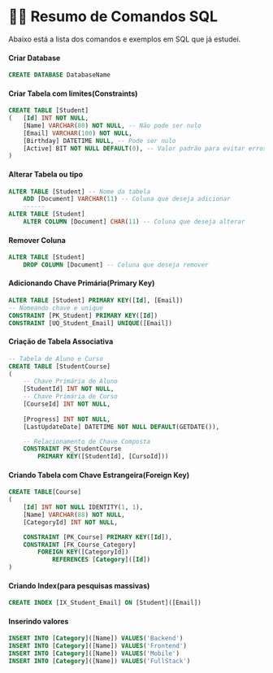 # 🐱‍💻 Resumo  de   Comandos   SQL

Abaixo está a lista dos comandos e exemplos em SQL que já estudei.

#### Criar Database

```sql
CREATE DATABASE DatabaseName
```



#### Criar Tabela com limites(Constraints)

```sql
CREATE TABLE [Student]
(	[Id] INT NOT NULL,
    [Name] VARCHAR(80) NOT NULL, -- Não pode ser nulo
    [Email] VARCHAR(100) NOT NULL,
    [Birthday] DATETIME NULL, -- Pode ser nulo
    [Active] BIT NOT NULL DEFAULT(0), -- Valor padrão para evitar erros nas alterações
)
```



#### Alterar Tabela ou tipo

```sql
ALTER TABLE [Student] -- Nome da tabela
	ADD [Document] VARCHAR(11) -- Coluna que deseja adicionar
	------
ALTER TABLE [Student]	
	ALTER COLUMN [Document] CHAR(11) -- Coluna que deseja alterar
```



#### Remover Coluna

```sql
ALTER TABLE [Student]
	DROP COLUMN [Document] -- Coluna que deseja remover
```



#### Adicionando Chave Primária(Primary Key)

```sql
ALTER TABLE [Student] PRIMARY KEY([Id], [Email])
-- Nomeando chave e unique
CONSTRAINT [PK_Student] PRIMARY KEY([Id]) 
CONSTRAINT [UQ_Student_Email] UNIQUE([Email])
```

#### Criação de Tabela Associativa

```sql
-- Tabela de Aluno e Curso
CREATE TABLE [StudentCourse] 
(
    -- Chave Primária de Aluno
    [StudentId] INT NOT NULL, 
    -- Chave Primária de Curso
    [CourseId] INT NOT NULL,
    
    [Progress] INT NOT NULL,
    [LastUpdateDate] DATETIME NOT NULL DEFAULT(GETDATE()),

    -- Relacionamento de Chave Composta
    CONSTRAINT PK_StudentCourse
    	PRIMARY KEY([StudentId], [CursoId]))
```



#### Criando Tabela com Chave Estrangeira(Foreign Key)

```sql
CREATE TABLE[Course]
(
    [Id] INT NOT NULL IDENTITY(1, 1),
    [Name] VARCHAR(88) NOT NULL,
    [CategoryId] INT NOT NULL,

    CONSTRAINT [PK_Course] PRIMARY KEY([Id]),
    CONSTRAINT [FK_Course_Category]
        FOREIGN KEY([CategoryId])
            REFERENCES [Category]([Id])
)
```

#### Criando Index(para pesquisas massivas)

```sql
CREATE INDEX [IX_Student_Email] ON [Student]([Email])
```

#### Inserindo valores

```sql
INSERT INTO [Category]([Name]) VALUES('Backend')
INSERT INTO [Category]([Name]) VALUES('Frontend')
INSERT INTO [Category]([Name]) VALUES('Mobile')
INSERT INTO [Category]([Name]) VALUES('FullStack')
```

